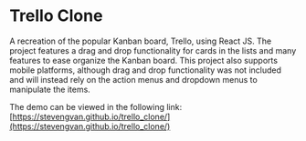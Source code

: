 # Trello Clone

A recreation of the popular Kanban board, Trello, using React JS. The project features a drag and drop functionality for cards in the lists and many features to ease organize the Kanban board. This project also supports mobile platforms, although drag and drop functionality was not included and will instead rely on the action menus and dropdown menus to manipulate the items.

The demo can be viewed in the following link: [https://stevengvan.github.io/trello_clone/](https://stevengvan.github.io/trello_clone/)
